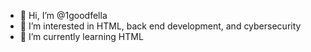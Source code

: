 - 👋 Hi, I’m @1goodfella
- 👀 I’m interested in HTML, back end development, and cybersecurity
- 🌱 I’m currently learning HTML

<!---
1goodfella/1goodfella is a ✨ special ✨ repository because its `README.md` (this file) appears on your GitHub profile.
You can click the Preview link to take a look at your changes.
--->
